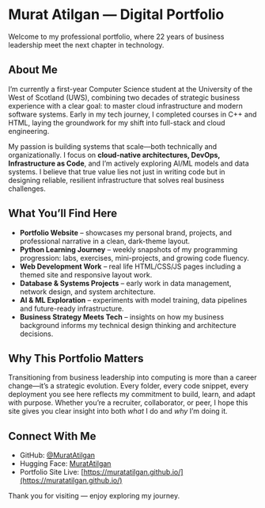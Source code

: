 # Murat Atilgan — Digital Portfolio  
Welcome to my professional portfolio, where 22 years of business leadership meet the next chapter in technology.

## About Me  
I’m currently a first-year Computer Science student at the University of the West of Scotland (UWS), combining two decades of strategic business experience with a clear goal: to master cloud infrastructure and modern software systems. Early in my tech journey, I completed courses in C++ and HTML, laying the groundwork for my shift into full-stack and cloud engineering.

My passion is building systems that scale—both technically and organizationally. I focus on **cloud-native architectures, DevOps, Infrastructure as Code**, and I’m actively exploring AI/ML models and data systems. I believe that true value lies not just in writing code but in designing reliable, resilient infrastructure that solves real business challenges.

## What You’ll Find Here  
- **Portfolio Website** – showcases my personal brand, projects, and professional narrative in a clean, dark-theme layout.  
- **Python Learning Journey** – weekly snapshots of my programming progression: labs, exercises, mini-projects, and growing code fluency.  
- **Web Development Work** – real life HTML/CSS/JS pages including a themed site and responsive layout work.  
- **Database & Systems Projects** – early work in data management, network design, and system architecture.  
- **AI & ML Exploration** – experiments with model training, data pipelines and future-ready infrastructure.  
- **Business Strategy Meets Tech** – insights on how my business background informs my technical design thinking and architecture decisions.

## Why This Portfolio Matters  
Transitioning from business leadership into computing is more than a career change—it’s a strategic evolution. Every folder, every code snippet, every deployment you see here reflects my commitment to build, learn, and adapt with purpose. Whether you’re a recruiter, collaborator, or peer, I hope this site gives you clear insight into both *what* I do and *why* I’m doing it.

## Connect With Me  
- GitHub: [@MuratAtilgan](https://github.com/MuratAtilgan)  
- Hugging Face: [MuratAtilgan](https://huggingface.co/MuratAtilgan)  
- Portfolio Site Live: [https://muratatilgan.github.io/](https://muratatilgan.github.io/)

Thank you for visiting — enjoy exploring my journey.  
